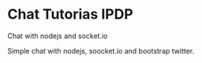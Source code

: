 Chat Tutorias IPDP
==================

Chat with nodejs and socket.io

Simple chat with nodejs, soocket.io and bootstrap twitter.
